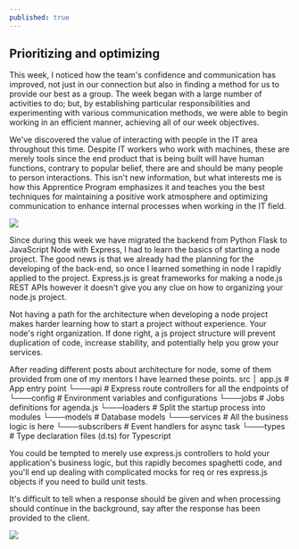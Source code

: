 ```yaml
---
published: true
---
```

## Prioritizing and optimizing

This week, I noticed how the team's confidence and communication has improved, not just in our connection but also in finding a method for us to provide our best as a group. The week began with a large number of activities to do; but, by establishing particular responsibilities and experimenting with various communication methods, we were able to begin working in an efficient manner, achieving all of our week objectives.

We've discovered the value of interacting with people in the IT area throughout this time. Despite IT workers who work with machines, these are merely tools since the end product that is being built will have human functions, contrary to popular belief, there are and should be many people to person interactions. This isn't new information, but what interests me is how this Apprentice Program emphasizes it and teaches you the best techniques for maintaining a positive work atmosphere and optimizing communication to enhance internal processes when working in the IT field.

![](https://i.ibb.co/QfNmgYB/undraw-content-team-3epn.png)

Since during this week we have migrated the backend from Python Flask to JavaScript Node with Express, I had to learn the basics of starting a node project. The good news is that we already had the planning for the developing of the back-end, so once I learned something in node I rapidly applied to the project. Express.js is great frameworks for making a node.js REST APIs however it doesn't give you any clue on how to organizing your node.js project.

Not having a path for the architecture when developing a node project makes harder learning how to start a project without experience. Your node's right organization. If done right, a js project structure will prevent duplication of code, increase stability, and potentially help you grow your services.

After reading different posts about architecture for node, some of them provided from one of my mentors I have learned these points.
src
  │   app.js          # App entry point
  └───api             # Express route controllers for all the endpoints of 
  └───config          # Environment variables and configurations
  └───jobs            # Jobs definitions for agenda.js
  └───loaders         # Split the startup process into modules
  └───models          # Database models
  └───services        # All the business logic is here
  └───subscribers     # Event handlers for async task
  └───types           # Type declaration files (d.ts) for Typescript

You could be tempted to merely use express.js controllers to hold your application's business logic, but this rapidly becomes spaghetti code, and you'll end up dealing with complicated mocks for req or res express.js objects if you need to build unit tests.

It's difficult to tell when a response should be given and when processing should continue in the background, say after the response has been provided to the client.

![](https://i.stack.imgur.com/QRePV.jpg)
